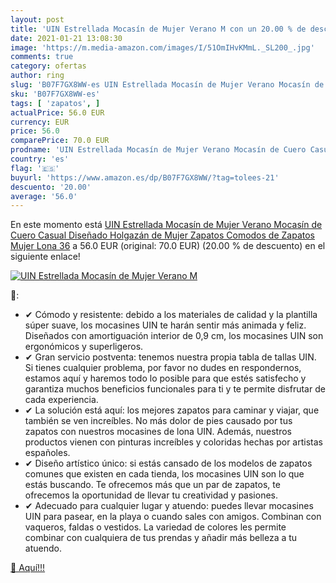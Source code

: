 ```yaml
---
layout: post
title: 'UIN Estrellada Mocasín de Mujer Verano M con un 20.00 % de descuento'
date: 2021-01-21 13:08:30
image: 'https://m.media-amazon.com/images/I/51OmIHvKMmL._SL200_.jpg'
comments: true
category: ofertas
author: ring
slug: 'B07F7GX8WW-es UIN Estrellada Mocasín de Mujer Verano Mocasín de Cuero...'
sku: 'B07F7GX8WW-es'
tags: [ 'zapatos', ]
actualPrice: 56.0 EUR
currency: EUR
price: 56.0
comparePrice: 70.0 EUR
prodname: 'UIN Estrellada Mocasín de Mujer Verano Mocasín de Cuero Casual Diseñado Holgazán de Mujer Zapatos Comodos de Zapatos Mujer  Lona 36'
country: 'es'
flag: '🇪🇸'
buyurl: 'https://www.amazon.es/dp/B07F7GX8WW/?tag=tolees-21'
descuento: '20.00'
average: '56.0'
---
```


En este momento está [UIN Estrellada Mocasín de Mujer Verano Mocasín de Cuero Casual Diseñado Holgazán de Mujer Zapatos Comodos de Zapatos Mujer  Lona 36](https://www.amazon.es/dp/B07F7GX8WW/?tag=tolees-21) a 56.0 EUR (original: 70.0 EUR) (20.00 %  de descuento) en el siguiente enlace!

[![UIN Estrellada Mocasín de Mujer Verano M](https://m.media-amazon.com/images/I/51OmIHvKMmL._SL200_.jpg)](https://www.amazon.es/dp/B07F7GX8WW/?tag=tolees-21)

🔎:

- ✔ Cómodo y resistente: debido a los materiales de calidad y la plantilla súper suave, los mocasines UIN te harán sentir más animada y feliz. Diseñados con amortiguación interior de 0,9 cm, los mocasines UIN son ergonómicos y superligeros.
- ✔ Gran servicio postventa: tenemos nuestra propia tabla de tallas UIN. Si tienes cualquier problema, por favor no dudes en respondernos, estamos aquí y haremos todo lo posible para que estés satisfecho y garantiza muchos beneficios funcionales para ti y te permite disfrutar de cada experiencia.
- ✔ La solución está aquí: los mejores zapatos para caminar y viajar, que también se ven increíbles. No más dolor de pies causado por tus zapatos con nuestros mocasines de lona UIN. Además, nuestros productos vienen con pinturas increíbles y coloridas hechas por artistas españoles.
- ✔ Diseño artístico único: si estás cansado de los modelos de zapatos comunes que existen en cada tienda, los mocasines UIN son lo que estás buscando. Te ofrecemos más que un par de zapatos, te ofrecemos la oportunidad de llevar tu creatividad y pasiones.
- ✔ Adecuado para cualquier lugar y atuendo: puedes llevar mocasines UIN para pasear, en la playa o cuando sales con amigos. Combinan con vaqueros, faldas o vestidos. La variedad de colores les permite combinar con cualquiera de tus prendas y añadir más belleza a tu atuendo.

[🛒 Aquí!!!](https://www.amazon.es/dp/B07F7GX8WW/?tag=tolees-21)
